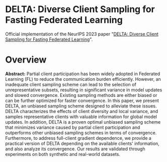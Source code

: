 # DELTA: Diverse Client Sampling for Fasting Federated Learning
Official implementation of the NeurIPS 2023 paper "[DELTA: Diverse Client Sampling for Fasting Federated Learning](https://arxiv.org/abs/2205.13925)".
# Overview
**Abstract:** Partial client participation has been widely adopted in Federated Learning (FL) to reduce the communication burden efficiently. However, an inadequate client sampling scheme can lead to the selection of unrepresentative subsets, resulting in significant variance in model updates and slowed convergence. Existing sampling methods are either biased or can be further optimized for faster convergence. In this paper, we present DELTA, an unbiased sampling scheme designed to alleviate these issues. DELTA characterizes the effects of client diversity and local variance, and samples representative clients with valuable information for global model updates. In addition, DELTA is a proven optimal unbiased sampling scheme that minimizes variance caused by partial client participation and outperforms other unbiased sampling schemes in terms of convergence. Furthermore, to address full-client gradient dependence, we provide a practical version of DELTA depending on the available clients' information, and also analyze its convergence. Our results are validated through experiments on both synthetic and real-world datasets. 
